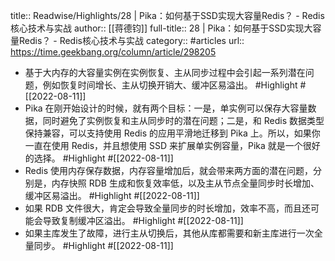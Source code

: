 title:: Readwise/Highlights/28 | Pika：如何基于SSD实现大容量Redis？ - Redis核心技术与实战
author:: [[蒋德钧]]
full-title:: 28 | Pika：如何基于SSD实现大容量Redis？ - Redis核心技术与实战
category:: #articles
url:: https://time.geekbang.org/column/article/298205

- 基于大内存的大容量实例在实例恢复、主从同步过程中会引起一系列潜在问题，例如恢复时间增长、主从切换开销大、缓冲区易溢出。 #Highlight #[[2022-08-11]]
- Pika 在刚开始设计的时候，就有两个目标：一是，单实例可以保存大容量数据，同时避免了实例恢复和主从同步时的潜在问题；二是，和 Redis 数据类型保持兼容，可以支持使用 Redis 的应用平滑地迁移到 Pika 上。所以，如果你一直在使用 Redis，并且想使用 SSD 来扩展单实例容量，Pika 就是一个很好的选择。 #Highlight #[[2022-08-11]]
- Redis 使用内存保存数据，内存容量增加后，就会带来两方面的潜在问题，分别是，内存快照 RDB 生成和恢复效率低，以及主从节点全量同步时长增加、缓冲区易溢出。 #Highlight #[[2022-08-11]]
- 如果 RDB 文件很大，肯定会导致全量同步的时长增加，效率不高，而且还可能会导致复制缓冲区溢出。 #Highlight #[[2022-08-11]]
- 如果主库发生了故障，进行主从切换后，其他从库都需要和新主库进行一次全量同步。 #Highlight #[[2022-08-11]]